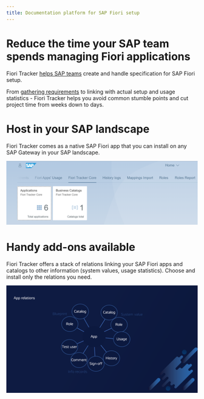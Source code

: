 ```yaml
---
title: Documentation platform for SAP Fiori setup
---
```


# Reduce the time your SAP team spends managing Fiori applications

Fiori Tracker [helps SAP teams](satisfied-intrests-and-roles.md) create and handle specification for SAP Fiori setup.

From [gathering requirements](usecases/SPS03/requirements-gathering.md) to linking with actual setup and usage statistics - Fiori Tracker helps you avoid common stumble points and cut project time from weeks down to days.

# Host in your SAP landscape
Fiori Tracker comes as a native SAP Fiori app that you can install on any SAP Gateway in your SAP landscape.

[![](res/tiles.png)](res/tiles.png)

# Handy add-ons available
Fiori Tracker offers a stack of relations linking your SAP Fiori apps and catalogs to other information (system values, usage statistics). Choose and install only the relations you need.

[![](res/bubbles.png)](res/bubbles.png)